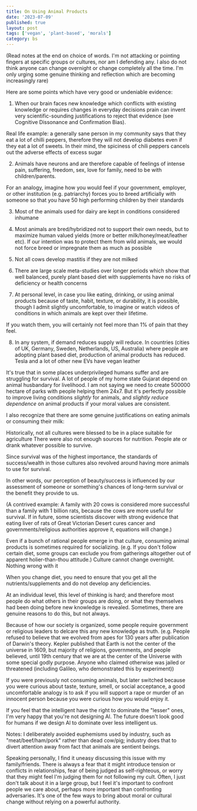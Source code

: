 ```yaml
---
title: On Using Animal Products
date: '2023-07-09'
published: true
layout: post
tags: ['vegan', 'plant-based', 'morals']
category: bs
---
```


(Read notes at the end on choice of words. I'm not attacking or pointing fingers at specific groups or cultures, nor am I defending any. I also do not think anyone can change overnight or change completely all the time. I'm only urging some genuine thinking and reflection which are becoming increasingly rare)

Here are some points which have very good or undeniable evidence:

1. When our brain faces new knowledge which conflicts with existing knowledge or requires changes in everyday decisions prain can invent very scientific-sounding justifications to reject that evidence (see Cognitive Dissonance and Confirmation Bias).

Real life example: a generally sane person in my community says that they eat a lot of chilli peppers, therefore they will not develop diabetes even if they eat a lot of sweets. In their mind, the spiciness of chili peppers cancels out the adverse effects of excess sugar

2. Animals have neurons and are therefore capable of feelings of intense pain, suffering, freedom, sex, love for family, need to be with children/parents.

For an analogy, imagine how you would feel if your government, employer, or other institution (e.g. patriarchy) forces you to breed artificially with someone so that you have 50 high performing children by their standards

3. Most of the animals used for dairy are kept in conditions considered inhumane

4. Most animals are bred/hybridized not to support their own needs, but to maximize human valued yields (more or better milk/honey/meat/leather etc). If our intention was to protect them from wild animals, we would not force breed or impregnate them as much as possible

 5. Not all cows develop mastitis if they are not milked

6. There are large scale meta-studies over longer periods which show that well balanced, purely plant based diet with supplements have no risks of deficiency or health concerns

7. At personal level, in case you like eating, drinking, or using animal products because of taste, habit, texture, or durability, it is possible, though I admit slightly uncomfortable, to imagine or watch videos of conditions in which animals are kept over their lifetime.

If you watch them, you will certainly not feel more than 1% of pain that they feel.

8. In any system, if demand reduces supply will reduce. In countries (cities of UK, Germany, Sweden, Netherlands, US, Australia) where people are adopting plant based diet, production of animal products has reduced. Tesla and a lot of other new EVs have vegan leather

It's true that in some places underprivileged humans suffer and are struggling for survival. A lot of people of my home state Gujarat depend on animal husbandary for livelihood. I am not saying we need to create 500000 hectare of parks with people helping them 24x7. But it's perfectly possible to improve living conditions *slightly* for animals, and *slightly reduce dependence* on animal products if your moral values are consistent.

I also recognize that there are some genuine justifications on eating animals or consuming their milk:

Historically, not all cultures were blessed to be in a place suitable for agriculture There were also not enough sources for nutrition. People ate or drank whatever possible to survive.

Since survival was of the highest importance, the standards of success/wealth in those cultures also revolved around having more animals to use for survival.

In other words, our perception of beauty/success is influenced by our assessment of someone or something's chances of long-term survival or the benefit they provide to us.

(A contrived example: A family with 20 cows is considered more successful than a family with 1 billion rats, because the cows are more useful for survival. If in future, some scientists discover with strong evidence that eating liver of rats of Great Victorian Desert cures cancer and governments/religious authorities approve it, equations will change.)

Even if a bunch of rational people emerge in that culture, consuming animal products is sometimes required for socializing.
(e.g. lf you don't follow certain diet, some groups can exclude you from gatherings altogether out of apparent holier-than-thou attitude.)
Culture cannot change overnight. Nothing wrong with it

When you change diet, you need to ensure that you get all the nutrients/supplements and do not develop any deficiencies.

At an individual level, this level of thinking is hard; and therefore most people do what others in their groups are doing, or what they themselves had been doing before new knowledge is revealed.
Sometimes, there are genuine reasons to do this, but not always.

Because of how our society is organized, some people require government or religious leaders to delcare this any new knowledge as truth.
(e.g. People refused to believe that we evolved from apes for 130 years after publication of Darwin's theory. Kepler published that Earth is not the center of the universe in 1609, but majority of religions, governments, and people believed, until 19th century that we are at the center of the Universe with some special godly purpose. Anyone who claimed otherwise was jailed or threatened (including Galileo, who demonstrated this by experiment))

If you were previously not consuming animals, but later switched because you were curious about taste, texture, smell, or social acceptance, a good uncomfortable analogy is to ask if you will support a rape or murder of an innocent person because you were curious how you would enjoy it.

If you feel that the intelligent have the right to dominate the "lesser" ones, I'm very happy that you're not designing Al.
The future doesn't look good for humans if we design Al to dominate over less intelligent us.

Notes: I deliberately avoided euphemisms used by industry, such as "meat/beef/ham/pork" rather than dead cow/pig; industry does that to divert attention away from fact that animals are sentient beings.

Speaking personally, I find it uneasy discussing this issue with my family/friends. There is always a fear that it might introduce tension or conflicts in relationships, fear of being judged as self-righteous, or worry that they might feel I'm judging them for not following my cult.
Often, I just don't talk about it in a large group, but I feel it's important to confront people we care about, perhaps more important than confronting adversaries. It's one of the few ways to bring about moral or cultural change without relying on a powerful authority.
